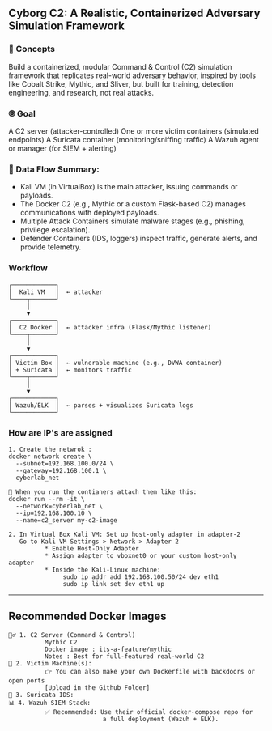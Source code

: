 ## Cyborg C2: A Realistic, Containerized Adversary Simulation Framework

### 🧠 Concepts
Build a containerized, modular Command & Control (C2) simulation framework that replicates real-world adversary behavior, inspired by tools like Cobalt Strike, Mythic, and Sliver, but built for training, detection engineering, and research, not real attacks.

### 🞋 Goal
A C2 server (attacker-controlled)
One or more victim containers (simulated endpoints)
A Suricata container (monitoring/sniffing traffic)
A Wazuh agent or manager (for SIEM + alerting)

### 🔁 Data Flow Summary:
- Kali VM (in VirtualBox) is the main attacker, issuing commands or payloads.
- The Docker C2 (e.g., Mythic or a custom Flask-based C2) manages communications with deployed payloads.
- Multiple Attack Containers simulate malware stages (e.g., phishing, privilege escalation).
- Defender Containers (IDS, loggers) inspect traffic, generate alerts, and provide telemetry.

### Workflow 
```
┌────────────┐
│  Kali VM   │  ← attacker
└────┬───────┘
     │
     ▼
┌────────────┐
│  C2 Docker │  ← attacker infra (Flask/Mythic listener)
└────┬───────┘
     │
     ▼
┌────────────┐
│ Victim Box │  ← vulnerable machine (e.g., DVWA container)
│ + Suricata │  ← monitors traffic
└────┬───────┘
     │
     ▼
┌────────────┐
│ Wazuh/ELK  │  ← parses + visualizes Suricata logs
└────────────┘

```

### How are IP's are assigned 
```
1. Create the netwrok :
docker network create \
  --subnet=192.168.100.0/24 \
  --gateway=192.168.100.1 \
  cyberlab_net

📌 When you run the contianers attach them like this:
docker run --rm -it \
  --network=cyberlab_net \
  --ip=192.168.100.10 \
  --name=c2_server my-c2-image

2. In Virtual Box Kali VM: Set up host-only adapter in adapter-2
   Go to Kali VM Settings > Network > Adapter 2
          * Enable Host-Only Adapter
          * Assign adapter to vboxnet0 or your custom host-only adapter
          * Inside the Kali-Linux machine:
               sudo ip addr add 192.168.100.50/24 dev eth1
               sudo ip link set dev eth1 up
```
---

## Recommended Docker Images

```
🕵️‍♂️ 1. C2 Server (Command & Control)
          Mythic C2
          Docker image : its-a-feature/mythic
          Notes : Best for full-featured real-world C2
🎯 2. Victim Machine(s):
          👉 You can also make your own Dockerfile with backdoors or open ports
          [Upload in the Github Folder]
🧅 3. Suricata IDS:
📊 4. Wazuh SIEM Stack:
          ✅ Recommended: Use their official docker-compose repo for
                          a full deployment (Wazuh + ELK).
```


